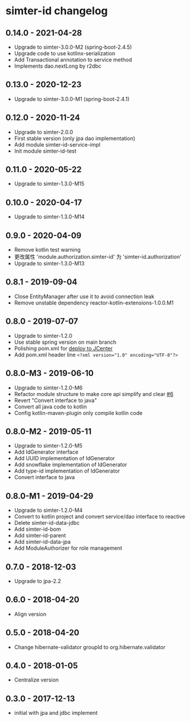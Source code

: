 # simter-id changelog

## 0.14.0 - 2021-04-28

- Upgrade to simter-3.0.0-M2 (spring-boot-2.4.5)
- Upgrade code to use kotlinx-serialization
- Add Transactional annotation to service method
- Implements dao.nextLong by r2dbc

## 0.13.0 - 2020-12-23

- Upgrade to simter-3.0.0-M1 (spring-boot-2.4.1)

## 0.12.0 - 2020-11-24

- Upgrade to simter-2.0.0
- First stable version (only jpa dao implementation)
- Add module simter-id-service-impl
- Init module simter-id-test

## 0.11.0 - 2020-05-22

- Upgrade to simter-1.3.0-M15

## 0.10.0 - 2020-04-17

- Upgrade to simter-1.3.0-M14

## 0.9.0 - 2020-04-09

- Remove kotlin test warning
- 更改属性 'module.authorization.simter-id' 为 'simter-id.authorization'
- Upgrade to simter-1.3.0-M13


## 0.8.1 - 2019-09-04

- Close EntityManager after use it to avoid connection leak
- Remove unstable dependency reactor-kotlin-extensions-1.0.0.M1

## 0.8.0 - 2019-07-07

- Upgrade to simter-1.2.0
- Use stable spring version on main branch
- Polishing pom.xml for [deploy to JCenter](https://jcenter.bintray.com/tech/simter/id)
- Add pom.xml header line `<?xml version="1.0" encoding="UTF-8"?>`

## 0.8.0-M3 - 2019-06-10

- Upgrade to simter-1.2.0-M6
- Refactor module structure to make core api simplify and clear [#6](https://github.com/simter/simter-id/issues/6)
- Revert "Convert interface to java"
- Convert all java code to kotlin
- Config kotlin-maven-plugin only compile kotlin code

## 0.8.0-M2 - 2019-05-11

- Upgrade to simter-1.2.0-M5
- Add IdGenerator interface
- Add UUID implementation of IdGenerator
- Add snowflake implementation of IdGenerator
- Add type-id implementation of IdGenerator
- Convert interface to java

## 0.8.0-M1 - 2019-04-29

- Upgrade to simter-1.2.0-M4
- Convert to kotlin project and convert service/dao interface to reactive
- Delete simter-id-data-jdbc
- Add simter-id-bom
- Add simter-id-parent
- Add simter-id-data-jpa
- Add ModuleAuthorizer for role management

## 0.7.0 - 2018-12-03

- Upgrade to jpa-2.2

## 0.6.0 - 2018-04-20

- Align version

## 0.5.0 - 2018-04-20

- Change hibernate-validator groupId to org.hibernate.validator

## 0.4.0 - 2018-01-05

- Centralize version

## 0.3.0 - 2017-12-13

- initial with jpa and jdbc implement